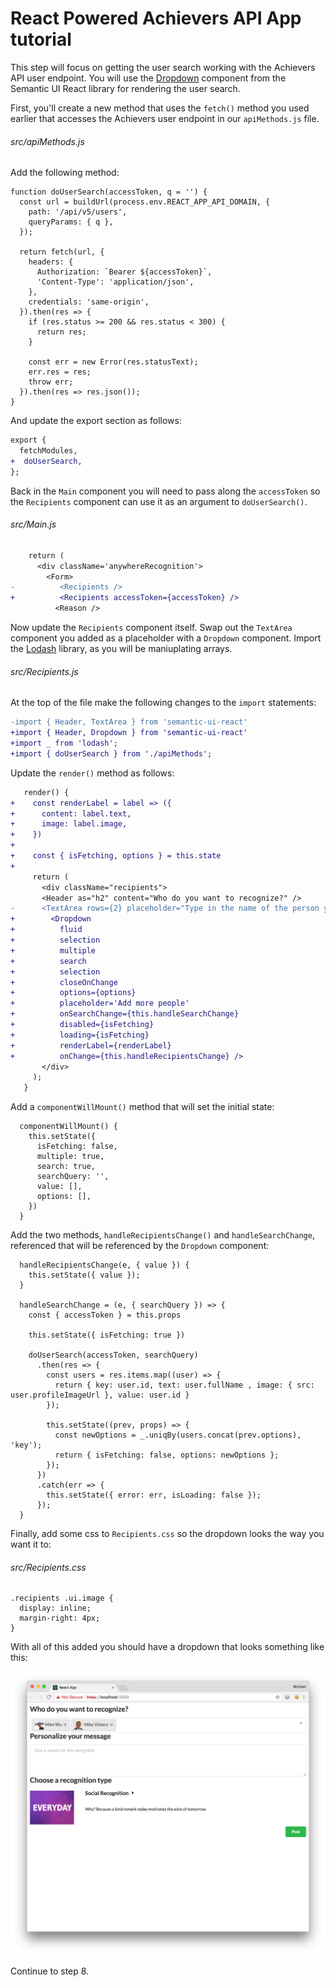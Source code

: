 # React Powered Achievers API App tutorial

This step will focus on getting the user search working with the Achievers API user endpoint. You will use the [Dropdown](https://react.semantic-ui.com/modules/dropdown) component from the Semantic UI React library for rendering the user search.

First, you'll create a new method that uses the `fetch()` method you used earlier that accesses the Achievers user endpoint in our `apiMethods.js` file.

###### src/apiMethods.js

Add the following method:

```
function doUserSearch(accessToken, q = '') {
  const url = buildUrl(process.env.REACT_APP_API_DOMAIN, {
    path: '/api/v5/users',
    queryParams: { q },
  });

  return fetch(url, {
    headers: {
      Authorization: `Bearer ${accessToken}`,
      'Content-Type': 'application/json',
    },
    credentials: 'same-origin',
  }).then(res => {
    if (res.status >= 200 && res.status < 300) {
      return res;
    }

    const err = new Error(res.statusText);
    err.res = res;
    throw err;
  }).then(res => res.json());
}
```

And update the export section as follows:

```diff
export {
  fetchModules,
+  doUserSearch,
};
```

Back in the `Main` component you will need to pass along the `accessToken` so the `Recipients` component can use it as an argument to `doUserSearch()`. 

###### src/Main.js

```diff
    return (
      <div className='anywhereRecognition'>
        <Form>
-          <Recipients />
+          <Recipients accessToken={accessToken} />
          <Reason />
```

Now update the `Recipients` component itself. Swap out the `TextArea` component you added as a placeholder with a `Dropdown` component. Import the [Lodash](https://lodash.com/) library, as you will be maniuplating arrays. 


###### src/Recipients.js

At the top of the file make the following changes to the `import` statements:

```diff
-import { Header, TextArea } from 'semantic-ui-react'
+import { Header, Dropdown } from 'semantic-ui-react'
+import _ from 'lodash';
+import { doUserSearch } from './apiMethods'; 
```

Update the `render()` method as follows:

```diff
   render() {
+    const renderLabel = label => ({
+      content: label.text,
+      image: label.image,
+    })
+
+    const { isFetching, options } = this.state
+
     return (
       <div className="recipients">
       <Header as="h2" content="Who do you want to recognize?" />
-      <TextArea rows={2} placeholder="Type in the name of the person you'd like to recognize" />
+        <Dropdown
+          fluid
+          selection
+          multiple
+          search
+          selection
+          closeOnChange
+          options={options}
+          placeholder='Add more people'
+          onSearchChange={this.handleSearchChange}
+          disabled={isFetching}
+          loading={isFetching}
+          renderLabel={renderLabel} 
+          onChange={this.handleRecipientsChange} />
       </div>
     );
   }
```

Add a `componentWillMount()` method that will set the initial state:

```
  componentWillMount() {
    this.setState({
      isFetching: false,
      multiple: true,
      search: true,
      searchQuery: '',
      value: [],
      options: [],
    })
  }
```

Add the two methods, `handleRecipientsChange()` and `handleSearchChange`, referenced that will be referenced by the `Dropdown` component:

```
  handleRecipientsChange(e, { value }) {
    this.setState({ value });
  }

  handleSearchChange = (e, { searchQuery }) => {
    const { accessToken } = this.props

    this.setState({ isFetching: true })

    doUserSearch(accessToken, searchQuery)
      .then(res => {
        const users = res.items.map((user) => { 
          return { key: user.id, text: user.fullName , image: { src: user.profileImageUrl }, value: user.id } 
        });

        this.setState((prev, props) => {
          const newOptions = _.uniqBy(users.concat(prev.options), 'key');
          return { isFetching: false, options: newOptions };
        });
      })
      .catch(err => {
        this.setState({ error: err, isLoading: false });
      });
  }
```  

Finally, add some css to `Recipients.css` so the dropdown looks the way you want it to:

###### src/Recipients.css

```
.recipients .ui.image {
  display: inline;
  margin-right: 4px;
}
```

With all of this added you should have a dropdown that looks something like this:

![step7a](screenshots/step7a.png)

Continue to step 8.
